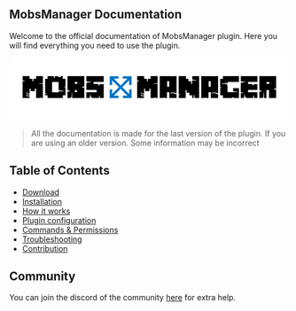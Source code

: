 ## MobsManager Documentation

Welcome to the official documentation of MobsManager plugin. Here you will find everything you need to use the plugin.

<div  align="center">
    <img src="https://github.com/apavarino/MobsManager/blob/main/mobsmanager-logo.png?raw=true" alt="MobsManager" width="800" /><br>
</div>

> All the documentation is made for the last version of the plugin. If you are using an older version. Some information may be incorrect

## Table of Contents

- [Download](https://apavarino.github.io/MobsManager/download)
- [Installation](https://apavarino.github.io/MobsManager/installation)
- [How it works](https://apavarino.github.io/MobsManager/how-it-works)
- [Plugin configuration](https://apavarino.github.io/MobsManager/configuration)
- [Commands & Permissions](https://apavarino.github.io/MobsManager/commands-and-perms)
- [Troubleshooting](https://apavarino.github.io/MobsManager/troubleshooting)
- [Contribution](https://apavarino.github.io/MobsManager/contribution)

## Community

You can join the discord of the community [here](https://discord.com/invite/jCsvJxS) for extra help.




